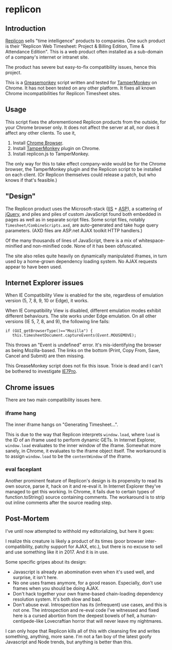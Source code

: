 # replicon

## Introduction

[Replicon](https://www.replicon.com) sells "time intelligence" products to companies. One
such product is their "Replicon Web Timesheet: Project & Billing Edition, Time & Attendance
Edition". This is a web product often installed as a sub-domain of a company's internet or
intranet site.

The product has severe but easy-to-fix compatibility issues, hence this project.

This is a [Greasemonkey](https://www.greasespot.net) script written and tested for 
[TamperMonkey](https://tampermonkey.net) on Chrome. It has not been tested on any other
platform. It fixes all known Chrome incompatibilities for Replicon Timesheet sites.

## Usage

This script fixes the aforementioned Replicon products from the outside, for your Chrome
browser only. It does not affect the server at all, nor does it affect any other clients.
To use it,

1. Install [Chrome Browser](https://www.google.com/chrome/browser/desktop/index.html).
2. Install [TamperMonkey](https://tampermonkey.net) plugin on Chrome.
3. Install replicon.js to TamperMonkey.

The only way for this to take effect company-wide would be for the Chrome browser, the
TamperMonkey plugin and the Replicon script to be installed on each client. (Or Replicon
themselves could release a patch, but who knows if that's feasible.)

## "Design"

The Replicon product uses the Microsoft-stack ([IIS](https://www.iis.net) +
[ASP](https://www.asp.net)), a scattering of [jQuery](https://jquery.com), and piles and
piles of custom JavaScript found both embedded in pages as well as in separate script files.
Some script files, notably `Timesheet/CombineScripts.axd`, are auto-generated and take huge
query parameters. (AXD files are ASP.net AJAX toolkit HTTP handlers.)

Of the many thousands of lines of JavaScript, there is a mix of whitespace-minified and
non-minified code. None of it has been obfuscated.

The site also relies quite heavily on dynamically manipulated iframes, in turn used by a
home-grown dependency loading system. No AJAX requests appear to have been used.

## Internet Explorer issues

When IE Compatibility View is enabled for the site, regardless of emulation version (5, 7, 8,
9, 10 or Edge), it works.

When IE Compatibility View is disabled, different emulation modes exhibit different behaviours.
The site works under Edge emulation. On all other versions (IE 5, 7, 8, and 9), the following
line fails:

```
if (GUI_getBrowserType()=="Mozilla") {
   this.timesheetDocument.captureEvents(Event.MOUSEMOVE);
```

This throws an "Event is undefined" error. It's mis-identifying the browser as being Mozilla-based. The
links on the bottom (Print, Copy From, Save, Cancel and Submit) are then missing.

This GreaseMonkey script does not fix this issue. Trixie is dead and I can't be bothered to
investigate [IE7Pro](https://en.wikipedia.org/wiki/IE7Pro).

## Chrome issues

There are two main compatibility issues here.

### iframe hang

The inner iframe hangs on "Generating Timesheet...".

This is due to the way that Replicon interprets `window.load`, where `load` is the ID of an iframe
used to perform dynamic GETs. In Internet Explorer, `window.load` evaluates to the inner window of
the iframe. Somewhat more sanely, in Chrome, it evaluates to the iframe object itself. The workaround
is to assign `window.load` to be the `contentWindow` of the iframe.

### eval faceplant

Another prominent feature of Replicon's design is its propensity to read its own source, parse it,
hack on it and re-eval it. In Internet Explorer they've managed to get this working. In Chrome, it
fails due to certain types of function.toString() source containing comments. The workaround is to 
strip out inline comments after the source reading step.

## Post-Mortem

I've until now attempted to withhold my editorializing, but here it goes:

I realize this creature is likely a product of its times (poor browser inter-compatibility, patchy support for
AJAX, etc.), but there is no excuse to sell and use something like it in 2017. And it is in use.

Some specific gripes about its design:

- Javascript is already an abomination even when it's used well, and surprise, it isn't here.
- No one uses frames anymore, for a good reason. Especially, don't use frames when you should be doing AJAX.
- Don't hack together your own frame-based chain-loading dependency resolution system. It's both slow and bad.
- Don't abuse eval. Introspection has its (infrequent) use cases, and this is not one. The introspection
  and re-eval code I've witnessed and fixed here is a cursed abortion from the deepest bowels of hell, a
  human-centipede-like Lovecraftian horror that will never leave my nightmares.

I can only hope that Replicon kills all of this with cleansing fire and writes something, anything, more sane.
I'm not a fan boy of the latest goofy Javascript and Node trends, but anything is better than this.
  
